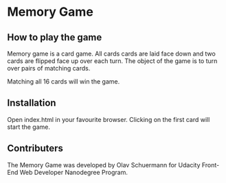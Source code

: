 # Memory Game

## How to play the game

Memory game is a card game. All cards cards are laid face down and two cards are flipped face up over each turn. 
The object of the game is to turn over pairs of matching cards.

Matching all 16 cards will win the game.

## Installation

Open index.html in your favourite browser. Clicking on the first card will start the game.

## Contributers
The Memory Game was developed by Olav Schuermann for Udacity Front-End Web Developer Nanodegree Program.